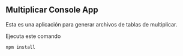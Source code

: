 ## Multiplicar Console App

Esta es una aplicación para generar archivos de tablas de
multiplicar.

Ejecuta este comando

```
npm install
```